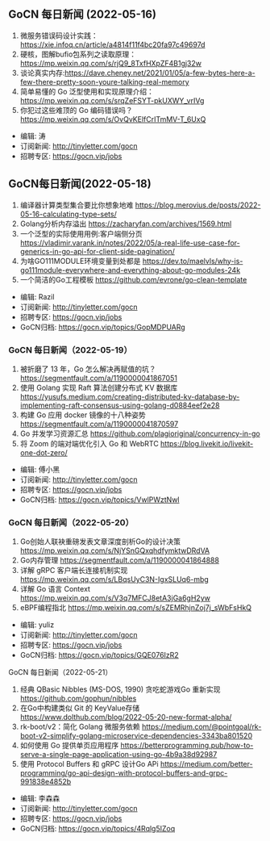 ## GoCN 每日新闻 (2022-05-16)

1. 微服务错误码设计实践：https://xie.infoq.cn/article/a4814f11f4bc20fa97c49697d
2. 硬核，图解bufio包系列之读取原理：https://mp.weixin.qq.com/s/rjQ9_8TxfHXpZF4B1gj32w
3. 谈论真实内存:https://dave.cheney.net/2021/01/05/a-few-bytes-here-a-few-there-pretty-soon-youre-talking-real-memory
4. 简单易懂的 Go 泛型使用和实现原理介绍：https://mp.weixin.qq.com/s/srqZeFSYT-pkUXWY_vrIVg
5. 你犯过这些难顶的 Go 编码错误吗？https://mp.weixin.qq.com/s/OvQvKElfCrITmMV-T_6UxQ

* 编辑: 涛
* 订阅新闻: http://tinyletter.com/gocn
* 招聘专区: https://gocn.vip/jobs


## GoCN每日新闻(2022-05-18)

1. 编译器计算类型集合要比你想象地难 https://blog.merovius.de/posts/2022-05-16-calculating-type-sets/ 
2. Golang分析内存溢出 https://zacharyfan.com/archives/1569.html 
3. 一个泛型的实际使用用例:客户端侧分页  https://vladimir.varank.in/notes/2022/05/a-real-life-use-case-for-generics-in-go-api-for-client-side-pagination/
4. 为啥GO111MODULE环境变量到处都是 https://dev.to/maelvls/why-is-go111module-everywhere-and-everything-about-go-modules-24k
5. 一个简洁的Go工程模板 https://github.com/evrone/go-clean-template


* 编辑: Razil
* 订阅新闻: http://tinyletter.com/gocn
* 招聘专区: https://gocn.vip/jobs
* GoCN归档: https://gocn.vip/topics/GopMDPUARg

### GoCN 每日新闻（2022-05-19）

1. 被折磨了 13 年，Go 怎么解决再赋值的坑？ https://segmentfault.com/a/1190000041867051
2. 使用 Golang 实现 Raft 算法创建分布式 KV 数据库 https://yusufs.medium.com/creating-distributed-kv-database-by-implementing-raft-consensus-using-golang-d0884eef2e28
3. 构建 Go 应用 docker 镜像的十八种姿势 https://segmentfault.com/a/1190000041870597
4. Go 并发学习资源汇总 https://github.com/plagioriginal/concurrency-in-go
5. 将 Zoom 的端对端优化引入 Go 和 WebRTC https://blog.livekit.io/livekit-one-dot-zero/

* 编辑: 傅小黑
* 订阅新闻: http://tinyletter.com/gocn
* 招聘专区: https://gocn.vip/jobs
* GoCN归档: https://gocn.vip/topics/VwlPWztNwl


### GoCN 每日新闻（2022-05-20）

1. Go创始人联袂重磅发表文章深度剖析Go的设计决策 https://mp.weixin.qq.com/s/NjYSnGQxqhdfymktwDRdVA
2. Go内存管理 https://segmentfault.com/a/1190000041864888
3. 详解 gRPC 客户端长连接机制实现 https://mp.weixin.qq.com/s/LBqsUyC3N-IgxSLUq6-mbg
4. 详解 Go 语言 Context https://mp.weixin.qq.com/s/V3q7MFCJ8etA3jGa6gH2yw
5. eBPF编程指北 https://mp.weixin.qq.com/s/sZEMRhjnZoj7j_sWbFsHkQ

* 编辑: yuliz
* 订阅新闻: http://tinyletter.com/gocn
* 招聘专区: https://gocn.vip/jobs
* GoCN归档: https://gocn.vip/topics/GQE076IzR2


GoCN 每日新闻（2022-05-21）

1. 经典 QBasic Nibbles (MS-DOS, 1990) 贪吃蛇游戏Go 重新实现 https://github.com/gophun/nibbles
2. 在Go中构建类似 Git 的 KeyValue存储 https://www.dolthub.com/blog/2022-05-20-new-format-alpha/
3. rk-boot/v2：简化 Golang 微服务依赖 https://medium.com/@pointgoal/rk-boot-v2-simplify-golang-microservice-dependencies-3343ba801520
4. 如何使用 Go 提供单页应用程序 https://betterprogramming.pub/how-to-serve-a-single-page-application-using-go-4b9a38d92987
5. 使用 Protocol Buffers 和 gRPC 设计Go APi https://medium.com/better-programming/go-api-design-with-protocol-buffers-and-grpc-991838e4852b
- 编辑: 李森森
- 订阅新闻: http://tinyletter.com/gocn
- 招聘专区: https://gocn.vip/jobs
- GoCN归档: https://gocn.vip/topics/4Rqlg5IZoq
